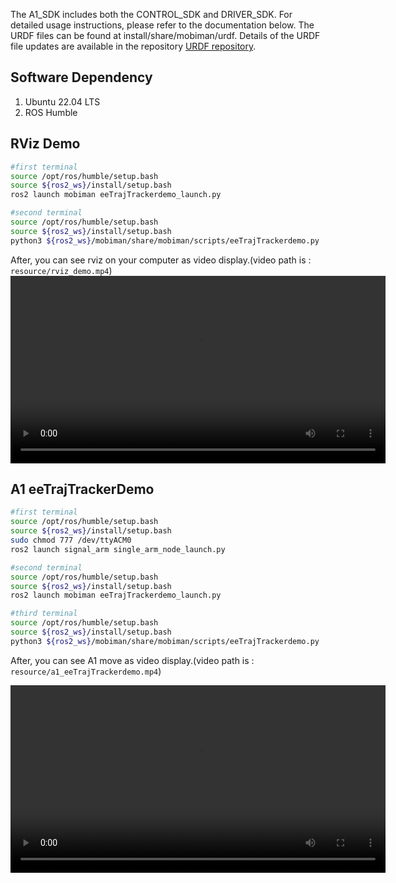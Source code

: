 The A1_SDK includes both the CONTROL_SDK and DRIVER_SDK. 
For detailed usage instructions, please refer to the documentation below. 
The URDF files can be found at install/share/mobiman/urdf. 
Details of the URDF file updates are available in the repository [URDF repository](https://github.com/userguide-galaxea/URDF).

## Software Dependency
1. Ubuntu 22.04 LTS
2. ROS Humble

## RViz Demo
```bash
#first terminal
source /opt/ros/humble/setup.bash
source ${ros2_ws}/install/setup.bash
ros2 launch mobiman eeTrajTrackerdemo_launch.py

#second terminal
source /opt/ros/humble/setup.bash
source ${ros2_ws}/install/setup.bash
python3 ${ros2_ws}/mobiman/share/mobiman/scripts/eeTrajTrackerdemo.py
```

After, you can see rviz on your computer as video display.(video path is : `resource/rviz_demo.mp4`)
<video width="600" controls>
  <source src="resource/rviz_demo.mp4" type="video/mp4">
</video>

## A1 eeTrajTrackerDemo
```bash
#first terminal
source /opt/ros/humble/setup.bash
source ${ros2_ws}/install/setup.bash
sudo chmod 777 /dev/ttyACM0
ros2 launch signal_arm single_arm_node_launch.py

#second terminal
source /opt/ros/humble/setup.bash
source ${ros2_ws}/install/setup.bash
ros2 launch mobiman eeTrajTrackerdemo_launch.py

#third terminal
source /opt/ros/humble/setup.bash
source ${ros2_ws}/install/setup.bash
python3 ${ros2_ws}/mobiman/share/mobiman/scripts/eeTrajTrackerdemo.py
```

After, you can see A1 move as video display.(video path is : `resource/a1_eeTrajTrackerdemo.mp4`)

<video width="600" controls>
  <source src="resource/a1_eeTrajTrackerdemo.mp4" type="video/mp4">
</video>

